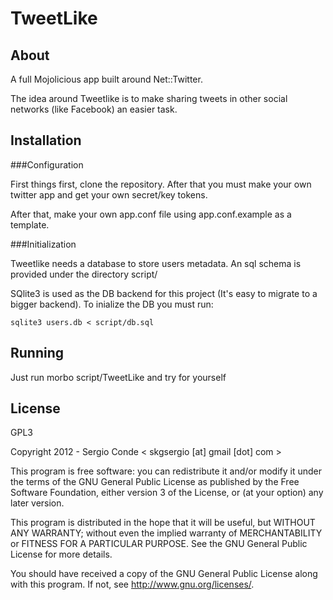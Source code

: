 TweetLike
=========
About
-----
A full Mojolicious app built around Net::Twitter.

The idea around Tweetlike is to make sharing tweets in other social networks (like Facebook) an easier task.

Installation
------------

###Configuration

First things first, clone the repository. After that you must make your own twitter app and get your own secret/key tokens.

After that, make your own app.conf file using app.conf.example as a template.

###Initialization

Tweetlike needs a database to store users metadata. An sql schema is provided under the directory script/

SQlite3 is used as the DB backend for this project (It's easy to migrate to a bigger backend). To inialize the DB you must run:
```
sqlite3 users.db < script/db.sql
```

Running
-------

Just run morbo script/TweetLike and try for yourself

License
-------
GPL3

Copyright 2012 - Sergio Conde < skgsergio [at] gmail [dot] com >

This program is free software: you can redistribute it and/or modify it under the terms of the GNU General Public License as published by the Free Software Foundation, either version 3 of the License, or (at your option) any later version.

This program is distributed in the hope that it will be useful, but WITHOUT ANY WARRANTY; without even the implied warranty of MERCHANTABILITY or FITNESS FOR A PARTICULAR PURPOSE. See the GNU General Public License for more details.

You should have received a copy of the GNU General Public License along with this program. If not, see http://www.gnu.org/licenses/.
